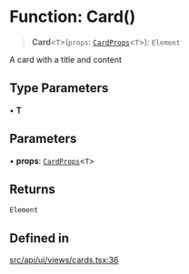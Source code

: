 # Function: Card()

> **Card**\<`T`\>(`props`: [`CardProps`](../interfaces/CardProps.md)\<`T`\>): `Element`

A card with a title and content

## Type Parameters

• **T**

## Parameters

• **props**: [`CardProps`](../interfaces/CardProps.md)\<`T`\>

## Returns

`Element`

## Defined in

[src/api/ui/views/cards.tsx:36](https://github.com/GamerGirlandCo/datacore/blob/73f36550e501eb29175b69b6a097ff3d4401efc7/src/api/ui/views/cards.tsx#L36)
